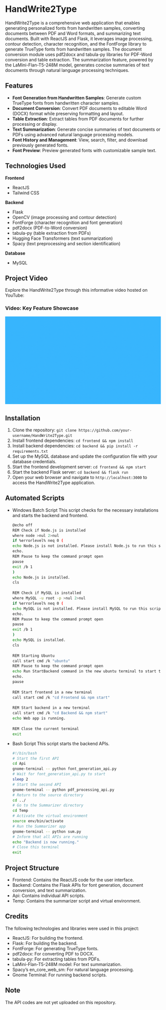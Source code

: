 # HandWrite2Type

HandWrite2Type is a comprehensive web application that enables generating personalized fonts from handwritten samples, converting documents between PDF and Word formats, and summarizing text documents. Built with ReactJS and Flask, it leverages image processing, contour detection, character recognition, and the FontForge library to generate TrueType fonts from handwritten samples. The document conversion module uses pdf2docx and tabula-py libraries for PDF-Word conversion and table extraction. The summarization feature, powered by the LaMini-Flan-T5-248M model, generates concise summaries of text documents through natural language processing techniques.

## Features

- **Font Generation from Handwritten Samples**: Generate custom TrueType fonts from handwritten character samples.
- **Document Conversion**: Convert PDF documents to editable Word (DOCX) format while preserving formatting and layout.
- **Table Extraction**: Extract tables from PDF documents for further processing or display.
- **Text Summarization**: Generate concise summaries of text documents or PDFs using advanced natural language processing models.
- **Font History and Management**: View, search, filter, and download previously generated fonts.
- **Font Preview**: Preview generated fonts with customizable sample text.

## Technologies Used

**Frontend**
- ReactJS
- Tailwind CSS

**Backend**
- Flask
- OpenCV (image processing and contour detection)
- FontForge (character recognition and font generation)
- pdf2docx (PDF-to-Word conversion)
- tabula-py (table extraction from PDFs)
- Hugging Face Transformers (text summarization)
- Spacy (text preprocessing and section identification)

**Database**
- MySQL

## Project Video

Explore the HandWrite2Type through this informative video hosted on YouTube:

### Video: Key Feature Showcase
[![Introduction to HandWrite2Type Key Features](Demo.gif)](https://www.youtube.com/watch?v=-lDDzrqdD-8)

## Installation

1. Clone the repository: `git clone https://github.com/your-username/HandWrite2Type.git`
2. Install frontend dependencies: `cd frontend && npm install`
3. Install backend dependencies: `cd backend && pip install -r requirements.txt`
4. Set up the MySQL database and update the configuration file with your database credentials.
5. Start the frontend development server: `cd frontend && npm start`
6. Start the backend Flask server: `cd backend && flask run`
7. Open your web browser and navigate to `http://localhost:3000` to access the HandWrite2Type application.

## Automated Scripts
  - Windows Batch Script
    This script checks for the necessary installations and starts the backend and frontend.
    ````bash
    @echo off
    REM Check if Node.js is installed
    where node >nul 2>nul
    if %errorlevel% neq 0 (
    echo Node.js is not installed. Please install Node.js to run this script.
    echo.
    REM Pause to keep the command prompt open
    pause
    exit /b 1
    )
    echo Node.js is installed.
    cls
    
    REM Check if MySQL is installed
    where MySQL -u root -p >nul 2>nul
    if %errorlevel% neq 0 (
    echo MySQL is not installed. Please install MySQL to run this script.
    echo.
    REM Pause to keep the command prompt open
    pause
    exit /b 1
    )
    echo MySQL is installed.
    cls
    
    REM Starting Ubuntu
    call start cmd /k "ubuntu"
    REM Pause to keep the command prompt open
    echo Run StartBackend command in the new ubuntu terminal to start the backend APIs.
    echo.
    pause
    
    REM Start frontend in a new terminal
    call start cmd /k "cd Frontend && npm start"
    
    REM Start backend in a new terminal
    call start cmd /k "cd Backend && npm start"
    echo Web app is running.
    
    REM Close the current terminal
    exit
    ````

  - Bash Script
    This script starts the backend APIs.
    ````bash
    #!/bin/bash
    # Start the first API
    cd Api
    gnome-terminal -- python font_generation_api.py
    # Wait for font_generation_api.py to start
    sleep 2
    # Start the second API
    gnome-terminal -- python pdf_processing_api.py
    # Return to the source directory
    cd ../
    # Go to the Summarizer directory
    cd Temp
    # Activate the virtual environment
    source env/bin/activate
    # Run the Summarizer app
    gnome-terminal -- python sum.py
    # Inform that all APIs are running
    echo "Backend is now running."
    # Close this terminal
    exit
    ````
## Project Structure
  - Frontend: Contains the ReactJS code for the user interface.
  - Backend: Contains the Flask APIs for font generation, document conversion, and text summarization.
  - Api: Contains individual API scripts.
  - Temp: Contains the summarizer script and virtual environment.

## Credits
  The following technologies and libraries were used in this project:
  
  - ReactJS: For building the frontend.
  - Flask: For building the backend.
  - FontForge: For generating TrueType fonts.
  - pdf2docx: For converting PDF to DOCX.
  - tabula-py: For extracting tables from PDFs.
  - LaMini-Flan-T5-248M model: For text summarization.
  - Spacy’s en_core_web_sm: For natural language processing.
  - Gnome Terminal: For running backend scripts.

## Note

  The API codes are not yet uploaded on this repository. 
